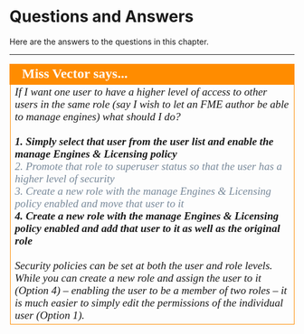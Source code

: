 # Questions and Answers #
 
Here are the answers to the questions in this chapter.

---

<!--Person X Says Section-->

<table style="border-spacing: 0px">
<tr>
<td style="vertical-align:middle;background-color:darkorange;border: 2px solid darkorange">
<i class="fa fa-quote-left fa-lg fa-pull-left fa-fw" style="color:white;padding-right: 12px;vertical-align:text-top"></i>
<span style="color:white;font-size:x-large;font-weight: bold;font-family:serif">Miss Vector says...</span>
</td>
</tr>

<tr>
<td style="border: 1px solid darkorange">
<span style="font-family:serif; font-style:italic; font-size:larger">
If I want one user to have a higher level of access to other users in the same role (say I wish to let an FME author be able to manage engines) what should I do?
<br><br><span style="font-weight:bold">1. Simply select that user from the user list and enable the manage Engines & Licensing policy</span>
<br><span style="color:lightslategrey">2. Promote that role to superuser status so that the user has a higher level of security</span>
<br><span style="color:lightslategrey">3. Create a new role with the manage Engines & Licensing policy enabled and move that user to it</span>
<br><span style="font-weight:bold">4. Create a new role with the manage Engines & Licensing policy enabled and add that user to it as well as the original role</span>
<br><br>Security policies can be set at both the user and role levels. While you can create a new role and assign the user to it (Option 4) – enabling the user to be a member of two roles – it is much easier to simply edit the permissions of the individual user (Option 1).
</span>
</td>
</tr>
</table>

